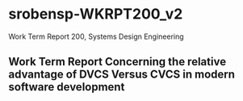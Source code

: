# srobensp-WKRPT200_v2
Work Term Report 200, Systems Design Engineering

## Work Term Report Concerning the relative advantage of DVCS Versus CVCS in modern software development
